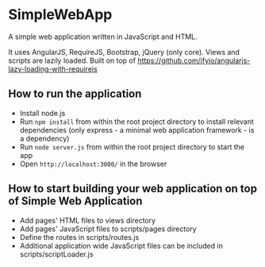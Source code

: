 SimpleWebApp
=====================================
A simple web application written in JavaScript and HTML. 

It uses AngularJS, RequireJS, Bootstrap, jQuery (only core). Views and scripts are lazily loaded. Built on top of https://github.com/ifyio/angularjs-lazy-loading-with-requirejs

## How to run the application
* Install node.js
* Run `npm install` from within the root project directory to install relevant dependencies (only express - a minimal web application framework - is a dependency)
* Run `node server.js` from within the root project directory to start the app
* Open `http://localhost:3000/` in the browser

## How to start building your web application on top of Simple Web Application
* Add pages' HTML files to views directory
* Add pages' JavaScript files to scripts/pages directory
* Define the routes in scripts/routes.js
* Additional application wide JavaScript files can be included in scripts/scriptLoader.js
